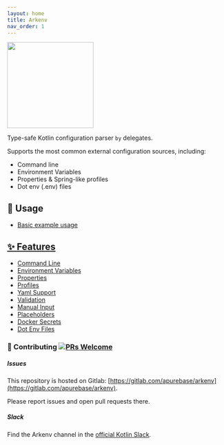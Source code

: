 ```yaml
---
layout: home
title: Arkenv
nav_order: 1
---
```


<img src="{{ site.url }}{{ site.baseurl }}/arkenv_logo.png?raw=true" width="200">


Type-safe Kotlin configuration parser `by` delegates. 

Supports the most common external configuration sources, including: 
* Command line
* Environment Variables
* Properties & Spring-like profiles
* Dot env (.env) files


## 🔨 Usage
* [Basic example usage]({{site.baseurl}}guides/example)

## [✨ Features]({{site.baseurl}}features/features)
* [Command Line]({{site.baseurl}}features/command-line)
* [Environment Variables]({{site.baseurl}}features/environment-variables)
* [Properties]({{site.baseurl}}features/properties)
* [Profiles]({{site.baseurl}}features/profiles)
* [Yaml Support]({{site.baseurl}}features/yaml)
* [Validation]({{site.baseurl}}features/validation)
* [Manual Input]({{site.baseurl}}features/manual-input)
* [Placeholders]({{site.baseurl}}features/placeholders)
* [Docker Secrets]({{site.baseurl}}features/docker-secrets)
* [Dot Env Files]({{site.baseurl}}features/dot-env-files)


### 🤝 Contributing [![PRs Welcome](https://img.shields.io/badge/PRs-welcome-brightgreen.svg?style=flat-square)](http://makeapullrequest.com) 
##### Issues
This repository is hosted on Gitlab: [https://gitlab.com/apurebase/arkenv](https://gitlab.com/apurebase/arkenv). 

Please report issues and open pull requests there.

##### Slack
Find the Arkenv channel in the [official Kotlin Slack](https://kotlinlang.slack.com/messages/CGF74HD19/).

